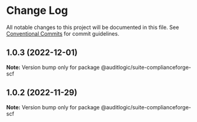 # Change Log

All notable changes to this project will be documented in this file.
See [Conventional Commits](https://conventionalcommits.org) for commit guidelines.

## 1.0.3 (2022-12-01)

**Note:** Version bump only for package @auditlogic/suite-complianceforge-scf





## 1.0.2 (2022-11-29)

**Note:** Version bump only for package @auditlogic/suite-complianceforge-scf
